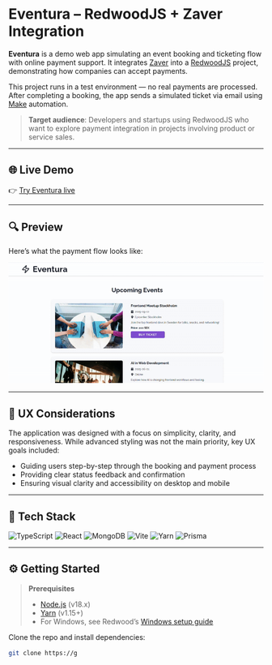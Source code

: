 # Eventura – RedwoodJS + Zaver Integration

**Eventura** is a demo web app simulating an event booking and ticketing flow with online payment support. It integrates [Zaver](https://zaver.com) into a [RedwoodJS](https://redwoodjs.com) project, demonstrating how companies can accept payments.

This project runs in a test environment — no real payments are processed. After completing a booking, the app sends a simulated ticket via email using [Make](https://www.make.com/en) automation.

> **Target audience**: Developers and startups using RedwoodJS who want to explore payment integration in projects involving product or service sales.

---

## 🌐 Live Demo

👉 [Try Eventura live](https://zaverpay.netlify.app)

---

## 🔍 Preview

Here’s what the payment flow looks like:

![App Demo](https://github.com/kseniiaivanova/zecond_pay/blob/main/web/public/Eventura.gif)

---

## 🧠 UX Considerations

The application was designed with a focus on simplicity, clarity, and responsiveness. While advanced styling was not the main priority, key UX goals included:

- Guiding users step-by-step through the booking and payment process
- Providing clear status feedback and confirmation
- Ensuring visual clarity and accessibility on desktop and mobile

---

## 🧱 Tech Stack

![TypeScript](https://img.shields.io/badge/typescript-%23007ACC.svg?style=for-the-badge&logo=typescript&logoColor=white)
![React](https://img.shields.io/badge/React-20232A?style=for-the-badge&logo=react&logoColor=61DAFB)
![MongoDB](https://img.shields.io/badge/MongoDB-4EA94B?style=for-the-badge&logo=mongodb&logoColor=white)
![Vite](https://img.shields.io/badge/vite-%23646CFF.svg?style=for-the-badge&logo=vite&logoColor=white)
![Yarn](https://img.shields.io/badge/yarn-%232C8EBB.svg?style=for-the-badge&logo=yarn&logoColor=white)
![Prisma](https://img.shields.io/badge/Prisma-3982CE?style=for-the-badge&logo=Prisma&logoColor=white)

---

## ⚙️ Getting Started

> **Prerequisites**
> - [Node.js](https://nodejs.org/en/) (v18.x)
> - [Yarn](https://yarnpkg.com/) (v1.15+)
> - For Windows, see Redwood’s [Windows setup guide](https://redwoodjs.com/docs/how-to/windows-development-setup)

Clone the repo and install dependencies:

```bash
git clone https://g
